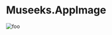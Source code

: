 # Museeks.AppImage

![foo](https://github.com/nx-appbuild-hub/Museeks.AppImage//actions/workflows/makefile.yml/badge.svg)
